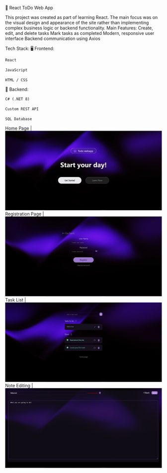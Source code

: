 📝 React ToDo Web App

This project was created as part of learning React. The main focus was on the visual design and appearance of the site rather than implementing complex business logic or backend functionality.
Main Features:
  Create, edit, and delete tasks
  Mark tasks as completed
  Modern, responsive user interface
  Backend communication using Axios

Tech Stack:
🖥️ Frontend:

    React
    
    JavaScript
    
    HTML / CSS

🔧 Backend:

    C# (.NET 8)
    
    Custom REST API
    
    SQL Database

Home Page | ![](screenshots/home_page.png)
Registration Page | ![](screenshots/reg_page.png)
Task List | ![](screenshots/todos_page.png)
Note Editing | ![](screenshots/todoNote_page.png)
